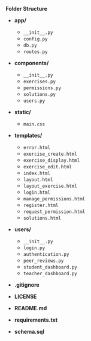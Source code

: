 ﻿**Folder Structure**

- **app/**
  - `__init__.py`
  - `config.py`
  - `db.py`
  - `routes.py`

- **components/**
    - `__init__.py`
    - `exercises.py`
    - `permissions.py`
    - `solutions.py`
    - `users.py`

- **static/**
    - `main.css`

- **templates/**
    - `error.html`
    - `exercise_create.html`
    - `exercise_display.html`
    - `exercise_edit.html`
    - `index.html`
    - `layout.html`
    - `layout_exercise.html`
    - `login.html`
    - `manage_permissions.html`
    - `register.html`
    - `request_permission.html`
    - `solutions.html`

- **users/**
    - `__init__.py`
    - `login.py`
    - `authentication.py`
    - `peer_reviews.py`
    - `student_dashboard.py`
    - `teacher_dashboard.py`

- **.gitignore**
- **LICENSE**
- **README.md**
- **requirements.txt**
- **schema.sql**